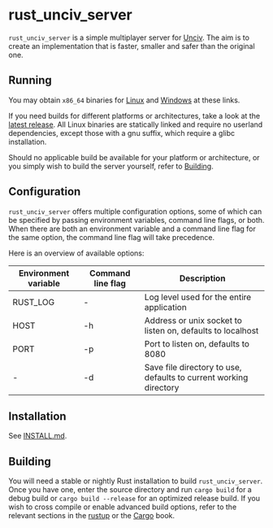 # rust_unciv_server

`rust_unciv_server` is a simple multiplayer server for
[Unciv](https://github.com/yairm210/Unciv). The aim is to create an
implementation that is faster, smaller and safer than the original one.

## Running

You may obtain `x86_64` binaries for
[Linux](https://github.com/oynqr/rust_unciv_server/releases/latest/download/rust_unciv_server-x86_64-unknown-linux-musl.tar.zst)
and
[Windows](https://github.com/oynqr/rust_unciv_server/releases/latest/download/rust_unciv_server-x86_64-pc-windows-gnu.tar.zst)
at these links.

If you need builds for different platforms or architectures, take a look at the
[latest release](https://github.com/oynqr/rust_unciv_server/releases/latest).
All Linux binaries are statically linked and require no userland dependencies,
except those with a gnu suffix, which require a glibc installation.

Should no applicable build be available for your platform or architecture, or
you simply wish to build the server yourself, refer to [Building](#building).

## Configuration

`rust_unciv_server` offers multiple configuration options, some of which can be
specified by passing environment variables, command line flags, or both. When
there are both an environment variable and a command line flag for the same
option, the command line flag will take precedence.

Here is an overview of available options:

Environment variable | Command line flag | Description
--- | --- | ---
RUST_LOG | - | Log level used for the entire application
HOST | -h | Address or unix socket to listen on, defaults to localhost
PORT | -p | Port to listen on, defaults to 8080
| - | -d | Save file directory to use, defaults to current working directory

## Installation

See [INSTALL.md](install/).

## Building

You will need a stable or nightly Rust installation to build
`rust_unciv_server`. Once you have one, enter the source directory and run
`cargo build` for a debug build or `cargo build --release` for an optimized
release build. If you wish to cross compile or enable advanced build options,
refer to the relevant sections in the
[rustup](https://rust-lang.github.io/rustup/) or the
[Cargo](https://doc.rust-lang.org/cargo/) book.
